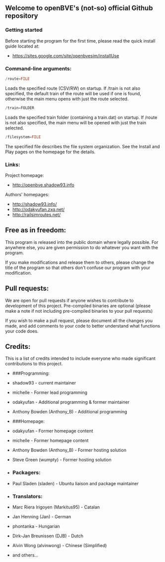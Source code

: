 ﻿## Welcome to openBVE's (not-so) official Github repository

### Getting started
Before starting the program for the first time, please read the quick install guide located at:
* https://sites.google.com/site/openbvesim/installUse

### Command-line arguments:
```C++
/route=FILE
```
Loads the specified route (CSV/RW) on startup. If /train is not also specified, the default train of the route will be used if one is found, otherwise the main menu opens with just the route selected.
```C++
/train=FOLDER
```
Loads the specified train folder (containing a train.dat) on startup. If /route is not also specified, the main menu will be opened with just the train selected.
```C++
/filesystem=FILE
```
The specified file describes the file system organization. See the Install and Play pages on the homepage for the details.

### Links:

Project homepage:
* http://openbve.shadow93.info

Authors' homepages:
* http://shadow93.info/
* http://odakyufan.zxq.net/
* http://railsimroutes.net/

## Free as in freedom:
This program is released into the public domain where legally possible. For anywhere else, you are given permission to do whatever you want with the program.

If you make modifications and release them to others, please change the title of the program so that others don't confuse our program with your modification.

## Pull requests:
We are open for pull requests if anyone wishes to contribute to development of this project. Pre-compiled binaries are optional (please make a note if not including pre-compiled binaries to your pull requests)

If you wish to make a pull request, please document all the changes you made, and add comments to your code to better understand what functions your code does.

## Credits:
This is a list of credits intended to include everyone who made significant contributions to this project.


* ###Programming:
 * shadow93 - current maintainer 
 * michelle - Former lead programming
 * odakyufan - Additional programming & former maintainer
 * Anthony Bowden (Anthony_B) - Additional programming

* ###Homepage:
 * odakyufan - Former homepage content
 * michelle - Former homepage content
 * Anthony Bowden (Anthony_B) - Former hosting solution
 * Steve Green (wumpty) - Former hosting solution

* ### Packagers:
 * Paul Sladen (sladen) - Ubuntu liaison and package maintainer

* ### Translators:
 * Marc Riera Irigoyen (Markitus95) - Catalan
 * Jan Henning (Jan) - German
 * phontanka - Hungarian
 * Dirk-Jan Breunissen (DJB) - Dutch
 * Alvin Wong (alvinwong) - Chinese (Simplified)
 * and others...
